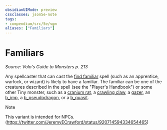 ```yaml
---
obsidianUIMode: preview
cssclasses: json5e-note
tags:
- compendium/src/5e/vgm
aliases: ["Familiars"]
---
```

# Familiars
*Source: Volo's Guide to Monsters p. 213* 

Any spellcaster that can cast the [find familiar](compendium/spells/find-familiar.md) spell (such as an apprentice, warlock, or wizard) is likely to have a familiar. The familiar can be one of the creatures described in the spell (see the "Player's Handbook") or some other Tiny monster, such as a [cranium rat](b_cranium-rat-mpmm.md), a [crawling claw](compendium/bestiary/undead/crawling-claw.md), a [gazer](b_gazer-mpmm.md), an [b_imp](b_imp.md), a [b_pseudodragon](b_pseudodragon.md), or a [b_quasit](b_quasit.md).

> [!note]
> This variant is intended for NPCs. (https://twitter.com/JeremyECrawford/status/920714594334654465)